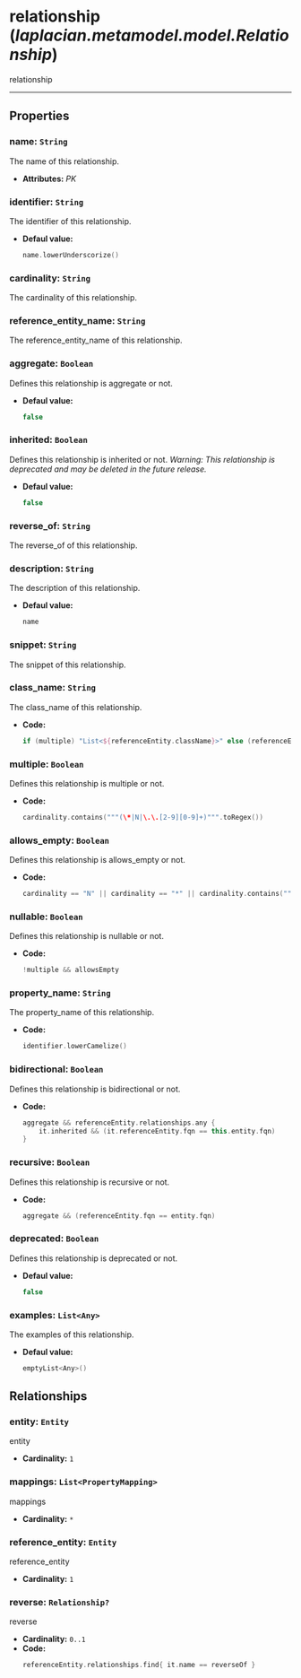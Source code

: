 # **relationship** (*laplacian.metamodel.model.Relationship*)
  relationship


---

## Properties

### name: `String`
The name of this relationship.
- **Attributes:** *PK*

### identifier: `String`
The identifier of this relationship.
- **Defaul value:**
  ```kotlin
  name.lowerUnderscorize()
  ```

### cardinality: `String`
The cardinality of this relationship.

### reference_entity_name: `String`
The reference_entity_name of this relationship.

### aggregate: `Boolean`
Defines this relationship is aggregate or not.
- **Defaul value:**
  ```kotlin
  false
  ```

### inherited: `Boolean`
Defines this relationship is inherited or not.
  *Warning: This relationship is deprecated and may be deleted in the future release.*

- **Defaul value:**
  ```kotlin
  false
  ```

### reverse_of: `String`
The reverse_of of this relationship.

### description: `String`
The description of this relationship.
- **Defaul value:**
  ```kotlin
  name
  ```

### snippet: `String`
The snippet of this relationship.

### class_name: `String`
The class_name of this relationship.
- **Code:**
  ```kotlin
  if (multiple) "List<${referenceEntity.className}>" else (referenceEntity.className + if (nullable) "?" else "")
  ```

### multiple: `Boolean`
Defines this relationship is multiple or not.
- **Code:**
  ```kotlin
  cardinality.contains("""(\*|N|\.\.[2-9][0-9]+)""".toRegex())
  ```

### allows_empty: `Boolean`
Defines this relationship is allows_empty or not.
- **Code:**
  ```kotlin
  cardinality == "N" || cardinality == "*" || cardinality.contains("""(0\.\.)""".toRegex())
  ```

### nullable: `Boolean`
Defines this relationship is nullable or not.
- **Code:**
  ```kotlin
  !multiple && allowsEmpty
  ```

### property_name: `String`
The property_name of this relationship.
- **Code:**
  ```kotlin
  identifier.lowerCamelize()
  ```

### bidirectional: `Boolean`
Defines this relationship is bidirectional or not.
- **Code:**
  ```kotlin
  aggregate && referenceEntity.relationships.any {
      it.inherited && (it.referenceEntity.fqn == this.entity.fqn)
  }
  ```

### recursive: `Boolean`
Defines this relationship is recursive or not.
- **Code:**
  ```kotlin
  aggregate && (referenceEntity.fqn == entity.fqn)
  ```

### deprecated: `Boolean`
Defines this relationship is deprecated or not.
- **Defaul value:**
  ```kotlin
  false
  ```

### examples: `List<Any>`
The examples of this relationship.
- **Defaul value:**
  ```kotlin
  emptyList<Any>()
  ```

## Relationships

### entity: `Entity`
entity
- **Cardinality:** `1`

### mappings: `List<PropertyMapping>`
mappings
- **Cardinality:** `*`

### reference_entity: `Entity`
reference_entity
- **Cardinality:** `1`

### reverse: `Relationship?`
reverse
- **Cardinality:** `0..1`
- **Code:**
  ```kotlin
  referenceEntity.relationships.find{ it.name == reverseOf }
  ```
